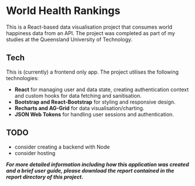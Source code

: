 # World Health Rankings

This is a React-based data visualisation project that consumes world happiness data from an API. The project was completed as part of my studies at the Queensland University of Technology.

## Tech

This is (currently) a frontend only app. The project utilises the following technologies:

- **React** for managing user and data state, creating authentication context and custom hooks for data fetching and sanitisation.
- **Bootstrap and React-Bootstrap** for styling and responsive design.
- **Recharts and AG-Grid** for data visualisation/charting.
- **JSON Web Tokens** for handling user sessions and authentication.

## TODO

- consider creating a backend with Node
- consider hosting

**_For more detailed information including how this application was created and a brief user guide, please download the report contained in the report directory of this project._**
